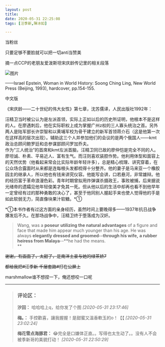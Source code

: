 ```yaml
---
layout: post
title: 
date: 2020-05-31 22:25:08
tags: [汪季新,陳冰如]

---
```

当粉丝

只要足够不要脸就可以把一切anti当赞美  

摘一点CCP的老朋友爱泼斯坦宋庆龄传记里的相关段落

![图片](./img/YnZvamxBaTlBYXBaT0FWVkNycFlIamlTQU9Tam1MR3piUHJHS3Nuck9WRDJtUHFXWExIOStBPT0.jpg?=imageView&thumbnail=500x0&quality=96&stripmeta=0&type=jpg%7Cwatermark&type=2)  

——Israel Epstein, Woman in World History: Soong Ching Ling, New World Press (Beijing, 1993), hardcover, pp.154-155.

中文版  

《宋庆龄——二十世纪的伟大女性》第七章，沈苏儒译，人民出版社1992年：  

汪精卫当时被公认为是左派首领，实际上正如以后的历史所证明，他根本不是这样的人。在廖遇刺后，他在实际职权上成为掌握广州z权的三人寡头统治之首。另外两人是陆军部长许崇智和以黄埔军校为骨干建立的新军首领蒋介石（这是他第一次在这样高的层次出现）。辅助这三个人并参加他们的会议的是两个俄国人——kmt政治总顾问鲍罗廷和总参谋部顾问罗加乔夫。  
作为“三人统治”的首席和kmt左派首脑，汪精卫同已故的廖仲恺是完全不同的人。廖坦诚、朴素、平易近人、富有生气。而汪则喜欢装腔作势。他利用体型和面容上的天然优势（他看起来常会比实际年龄年轻许多），总是精心梳理、讲究穿着，在公众场合露面时从来都是连每根头发都梳得十分整齐。他的妻子是马来亚一个橡胶园主的继承人，所以他也有钱来讲究仪容。他能写会讲，口若悬河，非常雄辩。他的经历富于革命浪漫色彩。青年时期曾拟用炸弹谋杀摄政王，事败被捕，后来据说光绪帝的遗孀见他年轻俊美才免其一死。但从他以后的生活中却再也看不到他早年一定曾经有过的那种勇敢的决心了，甚至于他同别人握起手来也使人觉得他的手是如此软弱无力，简直像块果汁软糖。*①  

*①本书作者有过这方面的亲身经历，虽然时间上要晚得多——1937年抗日战争爆发后不久。在那场战争中，汪精卫终于堕落成为汉奸。

> Wang, was a **poseur** **utilizing the natural advantages** of a figure and face that made him appear much younger than his age. He was always **elegantly dressed and groomed--through his wife,** **a rubber heiress from Malaya**--**he had the means.   
> **

<span style="text-decoration:line-through;">谢谢，有画面了，太甜了，是南洋土豪与她的绿茶娇7  
</span>

<span style="text-decoration:line-through;">都给我把#汪季新 千层套路#打在公屏上</span>  

marshmallow谁不想捏一下，俺还想咬一口呢

---
> ### 评论区：
>**汐回：** 哈哈哈上q，给你发了个图  *[2020-05-31 23:17:46]*
>
>**梅。：** 手控歡喜，讓我握握！是甜蜜又溫香軟玉的o！【【  *[2020-05-31 23:02:24]*
>
>**梅花雪点海豚君：** 😂完全是口嫌体正直。。写得也太生动了。。没有人不会被季新哥的美貌打动！  *[2020-05-31 22:50:29]*
>
>